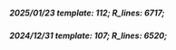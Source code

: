 ##### 2025/01/23   template: 112;   R_lines: 6717;
##### 2024/12/31   template: 107;   R_lines: 6520;
